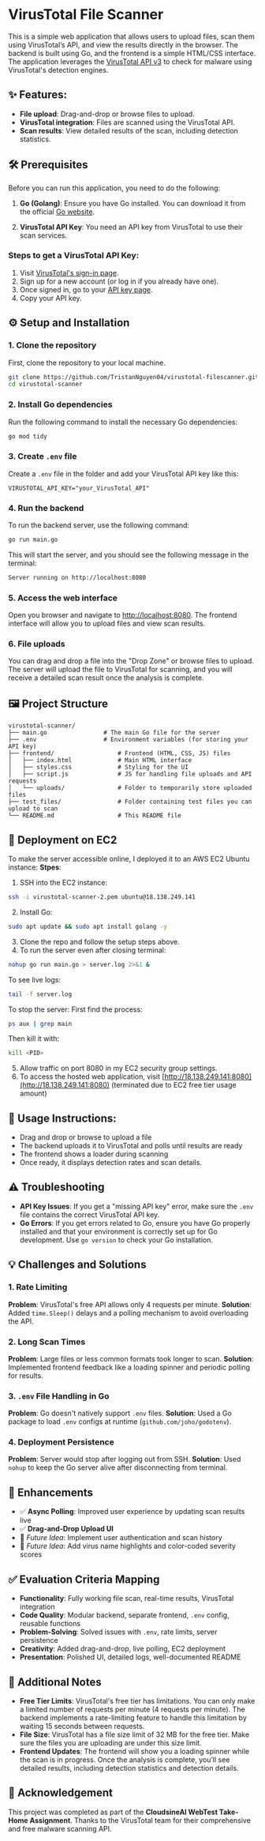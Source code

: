 # VirusTotal File Scanner

This is a simple web application that allows users to upload files, scan them using VirusTotal’s API, and view the results directly in the browser. The backend is built using Go, and the frontend is a simple HTML/CSS interface. The application leverages the [VirusTotal API v3](https://www.virustotal.com/gui/home/upload) to check for malware using VirusTotal's detection engines.

## ✨ Features:
- **File upload**: Drag-and-drop or browse files to upload.
- **VirusTotal integration**: Files are scanned using the VirusTotal API.
- **Scan results**: View detailed results of the scan, including detection statistics.

## 🛠 Prerequisites

Before you can run this application, you need to do the following:

1. **Go (Golang)**: Ensure you have Go installed. You can download it from the official [Go website](https://golang.org/dl/).

2. **VirusTotal API Key**: You need an API key from VirusTotal to use their scan services.

### Steps to get a VirusTotal API Key:
1. Visit [VirusTotal's sign-in page](https://www.virustotal.com/gui/sign-in).
2. Sign up for a new account (or log in if you already have one).
3. Once signed in, go to your [API key page](https://www.virustotal.com/gui/account).
4. Copy your API key.

## ⚙️ Setup and Installation

### 1. Clone the repository

First, clone the repository to your local machine.

```bash
git clone https://github.com/TristanNguyen04/virustotal-filescanner.git
cd virustotal-scanner
```

### 2. Install Go dependencies
Run the following command to install the necessary Go dependencies:
```bash
go mod tidy
```

### 3. Create `.env` file
Create a `.env` file in the folder and add your VirusTotal API key like this:
```text
VIRUSTOTAL_API_KEY="your_VirusTotal_API"
```

### 4. Run the backend
To run the backend server, use the following command:
```bash
go run main.go
```

This will start the server, and you should see the following message in the terminal:
```bash
Server running on http://localhost:8080
```

### 5. Access the web interface
Open you browser and navigate to [http://localhost:8080](http://localhost:8080). The frontend interface will allow you to upload files and view scan results.

### 6. File uploads
You can drag and drop a file into the "Drop Zone" or browse files to upload. The server will upload the file to VirusTotal for scanning, and you will receive a detailed scan result once the analysis is complete.

## 🖼 Project Structure
```
virustotal-scanner/
├── main.go                # The main Go file for the server
├── .env                   # Environment variables (for storing your API key)
├── frontend/                  # Frontend (HTML, CSS, JS) files
│   ├── index.html             # Main HTML interface
│   ├── styles.css             # Styling for the UI
│   ├── script.js              # JS for handling file uploads and API requests
│   └── uploads/               # Folder to temporarily store uploaded files
├── test_files/                # Folder containing test files you can upload to scan
└── README.md                  # This README file
```
## 🚀 Deployment on EC2
To make the server accessible online, I deployed it to an AWS EC2 Ubuntu instance:
**Stpes**:
1. SSH into the EC2 instance:
```bash
ssh -i virustotal-scanner-2.pem ubuntu@18.138.249.141
```
2. Install Go:
```bash
sudo apt update && sudo apt install golang -y
```
3. Clone the repo and follow the setup steps above.
4. To run the server even after closing terminal:
```bash
nohup go run main.go > server.log 2>&1 &
```
To see live logs:
```bash
tail -f server.log
```
To stop the server:
First find the process:
```bash
ps aux | grep main
```
Then kill it with:
```bash
kill <PID>
```
5. Allow traffic on port 8080 in my EC2 security group settings.
6. To access the hosted web application, visit [http://18.138.249.141:8080](http://18.138.249.141:8080) (terminated due to EC2 free tier usage amount)

## 🧪 Usage Instructions:
- Drag and drop or browse to upload a file
- The backend uploads it to VirusTotal and polls until results are ready
- The frontend shows a loader during scanning
- Once ready, it displays detection rates and scan details.

## ⚠️ Troubleshooting
- **API Key Issues**:  If you get a "missing API key" error, make sure the `.env` file contains the correct VirusTotal API key.
- **Go Errors**: If you get errors related to Go, ensure you have Go properly installed and that your environment is correctly set up for Go development. Use `go version` to check your Go installation.

## 💡 Challenges and Solutions
### 1. Rate Limiting
**Problem**: VirusTotal's free API allows only 4 requests per minute.
**Solution**: Added `time.Sleep()` delays and a polling mechanism to avoid overloading the API.

### 2. Long Scan Times
**Problem**: Large files or less common formats took longer to scan.
**Solution**: Implemented frontend feedback like a loading spinner and periodic polling for results.

### 3. `.env` File Handling in Go
**Problem**: Go doesn't natively support `.env` files.
**Solution**: Used a Go package to load `.env` configs at runtime (`github.com/joho/godotenv`).

### 4. Deployment Persistence
**Problem**: Server would stop after logging out from SSH.
**Solution**: Used `nohup` to keep the Go server alive after disconnecting from terminal.

## 🌟 Enhancements
- ✅ **Async Polling**: Improved user experience by updating scan results live
- ✅ **Drag-and-Drop Upload UI**
- 🚧 *Future Idea*: Implement user authentication and scan history
- 🚧 *Future Idea*: Add virus name highlights and color-coded severity scores

## ✅ Evaluation Criteria Mapping
- **Functionality**: Fully working file scan, real-time results, VirusTotal integration
- **Code Quality**: Modular backend, separate frontend, `.env` config, reusable functions
- **Problem-Solving**:	Solved issues with `.env`, rate limits, server persistence
- **Creativity**:	Added drag-and-drop, live polling, EC2 deployment
- **Presentation**:	Polished UI, detailed logs, well-documented README

## 📝 Additional Notes
- **Free Tier Limits**:  VirusTotal's free tier has limitations. You can only make a limited number of requests per minute (4 requests per minute). The backend implements a rate-limiting feature to handle this limitation by waiting 15 seconds between requests.
- **File Size**: VirusTotal has a file size limit of 32 MB for the free tier. Make sure the files you are uploading are under this size limit.
- **Frontend Updates**: The frontend will show you a loading spinner while the scan is in progress. Once the analysis is complete, you’ll see detailed results, including detection statistics and detection details.

## 📎 Acknowledgement
This project was completed as part of the **CloudsineAI WebTest Take-Home Assignment**.
Thanks to the VirusTotal team for their comprehensive and free malware scanning API.
